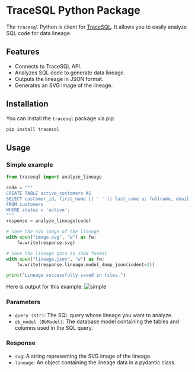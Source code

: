 # TraceSQL Python Package

The `tracesql` Python is client for [TraceSQL](https://tracesql.com). It allows you to easily analyze SQL code for data lineage.

## Features

- Connects to TraceSQL API.
- Analyzes SQL code to generate data lineage.
- Outputs the lineage in JSON format.
- Generates an SVG image of the lineage.

## Installation

You can install the `tracesql` package via pip:

```bash
pip install tracesql
```

## Usage

### Simple example

```python
from tracesql import analyze_lineage

code = """
CREATE TABLE active_customers AS
SELECT customer_id, first_name || ' ' || last_name as fullname, email
FROM customers
WHERE status = 'active';
"""
response = analyze_lineage(code)

# Save the SVG image of the lineage
with open("image.svg", "w") as fw:
    fw.write(response.svg)

# Save the lineage data in JSON format
with open("lineage.json", "w") as fw:
    fw.write(response.lineage.model_dump_json(indent=2))

print("Lineage successfully saved in files.")
```

Here is output for this example:
![simple](examples/output/image.svg)

### Parameters

- `query (str)`: The SQL query whose lineage you want to analyze.
- `db_model (DbModel)`: The database model containing the tables and columns used in the SQL query.

### Response
- `svg`: A string representing the SVG image of the lineage.
- `lineage`: An object containing the lineage data in a pydantic class.
